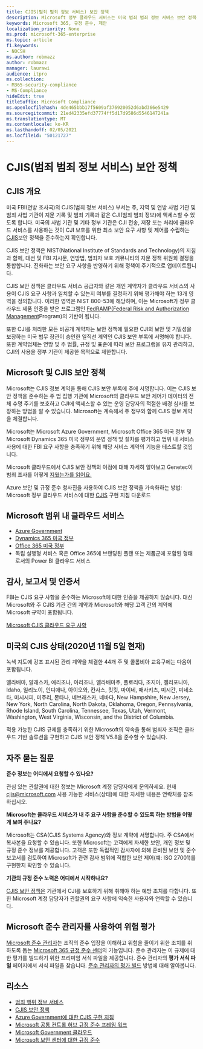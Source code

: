 ```yaml
---
title: CJIS(범죄 범죄 정보 서비스) 보안 정책
description: Microsoft 정부 클라우드 서비스는 미국 범죄 범죄 정보 서비스 보안 정책을 준수합니다.
keywords: Microsoft 365, 규정 준수, 제안
localization_priority: None
ms.prod: microsoft-365-enterprise
ms.topic: article
f1.keywords:
- NOCSH
ms.author: robmazz
author: robmazz
manager: laurawi
audience: itpro
ms.collection:
- M365-security-compliance
- MS-Compliance
hideEdit: true
titleSuffix: Microsoft Compliance
ms.openlocfilehash: 4de465bbb17f5609af376920052d6abd366e5429
ms.sourcegitcommit: 21ed42335efd37774ff5d17d9586d5546147241a
ms.translationtype: MT
ms.contentlocale: ko-KR
ms.lasthandoff: 02/05/2021
ms.locfileid: "50121727"
---
```

# <a name="criminal-justice-information-services-cjis-security-policy"></a>CJIS(범죄 범죄 정보 서비스) 보안 정책

## <a name="cjis-overview"></a>CJIS 개요

미국 FBI(연방 조사국)의 CJIS(범죄 정보 서비스) 부서는 주, 지역 및 연방 사법 기관 및 범죄 사법 기관이 지문 기록 및 범죄 기록과 같은 CJI(범죄 범죄 정보)에 액세스할 수 있도록 합니다. 미국의 사법 기관 및 기타 정부 기관은 CJI 전송, 저장 또는 처리에 클라우드 서비스를 사용하는 것이 CJI 보호를 위한 최소 보안 요구 사항 및 제어를 수립하는 [CJIS](https://aka.ms/cjis-security-policy)보안 정책을 준수하는지 확인합니다.

CJIS 보안 정책은 NIST(National Institute of Standards and Technology)의 지침과 함께, 대선 및 FBI 지시문, 연방법, 범죄자 보호 커뮤니티의 자문 정책 위원회 결정을 통합합니다. 진화하는 보안 요구 사항을 반영하기 위해 정책이 주기적으로 업데이트됩니다.

CJIS 보안 정책은 클라우드 서비스 공급자와 같은 개인 계약자가 클라우드 서비스의 사용이 CJIS 요구 사항과 일치할 수 있는지 여부를 결정하기 위해 평가해야 하는 13개 영역을 정의합니다. 이러한 영역은 NIST 800-53에 해당하며, 이는 Microsoft가 정부 클라우드 제품 인증을 받은 프로그램인 [FedRAMP(Federal Risk and Authorization Management](offering-FedRAMP.md)Program)의 기반이 됩니다.

또한 CJI를 처리한 모든 비공개 계약자는 보안 정책에 필요한 CJI의 보안 및 기밀성을 보장하는 미국 법무 장관이 승인한 일직선 계약인 CJIS 보안 부록에 서명해야 합니다. 또한 계약업체는 연방 및 주 법률, 규정 및 표준에 따라 보안 프로그램을 유지 관리하고, CJI의 사용을 정부 기관이 제공한 목적으로 제한합니다.

## <a name="microsoft-and-cjis-security-policy"></a>Microsoft 및 CJIS 보안 정책

Microsoft는 CJIS 정보 계약을 통해 CJIS 보안 부록에 주에 서명합니다. 이는 CJIS 보안 정책을 준수하는 주 법 집행 기관에 Microsoft의 클라우드 보안 제어가 데이터의 전체 수명 주기를 보호하고 CJI에 액세스할 수 있는 운영 담당자의 적절한 배경 심사를 보장하는 방법을 알 수 있습니다. Microsoft는 계속해서 주 정부와 함께 CJIS 정보 계약을 체결합니다.

Microsoft는 Microsoft Azure Government, Microsoft Office 365 미국 정부 및 Microsoft Dynamics 365 미국 정부의 운영 정책 및 절차를 평가하고 범위 내 서비스 사용에 대한 FBI 요구 사항을 충족하기 위해 해당 서비스 계약의 기능을 테스트할 것입니다.

Microsoft 클라우드에서 CJIS 보안 정책의 이점에 대해 자세히 알아보고 Genetec이 범죄 조사를 어떻게 [지웠는가를 읽어요.](https://customers.microsoft.com/story/genetec)

Azure 보안 및 규정 준수 청사진을 사용하여 CJIS 보안 정책을 가속화하는 방법: Microsoft 정부 클라우드 서비스에 대한 [CJIS](https://gallery.technet.microsoft.com/CJIS-Implementation-62af7c27) 구현 지침 다운로드

## <a name="microsoft-in-scope-cloud-services"></a>Microsoft 범위 내 클라우드 서비스

- [Azure Government](/azure/azure-government/documentation-government-welcome)
- [Dynamics 365 미국 정부](/power-platform/admin/microsoft-dynamics-365-government#certifications-and-accreditations)
- [Office 365 미국 정부](/office365/servicedescriptions/office-365-platform-service-description/office-365-us-government/gcc#us-government-community-compliance)
- 독립 실행형 서비스 혹은 Office 365에 브랜딩된 플랜 또는 제품군에 포함된 형태로서의 Power BI 클라우드 서비스

## <a name="audits-reports-and-certificates"></a>감사, 보고서 및 인증서

FBI는 CJIS 요구 사항을 준수하는 Microsoft에 대한 인증을 제공하지 않습니다. 대신 Microsoft와 주 CJIS 기관 간의 계약과 Microsoft와 해당 고객 간의 계약에 Microsoft 규약이 포함됩니다.

[Microsoft CJIS 클라우드 요구 사항](https://aka.ms/MicrosoftCJISCloudRequirements)

## <a name="cjis-status-in-the-united-states-current-as-of-1152020"></a>미국의 CJIS 상태(2020년 11월 5일 현재)

녹색 지도에 강조 표시된 관리 계약을 체결한 44개 주 및 콜롬비아 교육구에는 다음이 포함됩니다.

앨라배마, 알래스카, 애리조나, 아리조나, 앨라배마주, 플로리다, 조지아, 캘리포니아, Idaho, 일리노이, 인디애나, 아이오와, 칸사스, 킷킷, 마이네, 매사키츠, 미시간, 미네소타, 미시시피, 미주리, 몬타나, 네브래스카, 네바다, New Hampshire, New Jersey, New York, North Carolina, North Dakota, Oklahoma, Oregon, Pennsylvania, Rhode Island, South Carolina, Tennessee, Texas, Utah, Vermont, Washington, West Virginia, Wisconsin, and the District of Columbia.

적용 가능한 CJIS 규제를 충족하기 위한 Microsoft의 약속을 통해 범죄자 조직은 클라우드 기반 솔루션을 구현하고 CJIS 보안 정책 V5.8을 준수할 수 있습니다.

## <a name="frequently-asked-questions"></a>자주 묻는 질문

**준수 정보는 어디에서 요청할 수 있나요?**

관심 있는 관할권에 대한 정보는 Microsoft 계정 담당자에게 문의하세요. 현재 <cjis@microsoft.com> 사용 가능한 서비스(상태)에 대한 자세한 내용은 연락처를 참조하십시오.

**Microsoft는 클라우드 서비스가 내 주 요구 사항을 준수할 수 있도록 하는 방법을 어떻게 보여 주나요?**

Microsoft는 CSA(CJIS Systems Agency)와 정보 계약에 서명합니다. 주 CSA에서 복사본을 요청할 수 있습니다. 또한 Microsoft는 고객에게 자세한 보안, 개인 정보 및 규정 준수 정보를 제공합니다. 고객은 또한 독립적인 감사자에 의해 준비된 보안 및 준수 보고서를 검토하여 Microsoft가 관련 감사 범위에 적합한 보안 제어(예: ISO 27001)를 구현한지 확인할 수 있습니다.

**기관의 규정 준수 노력은 어디에서 시작하나요?**

[CJIS 보안 정책은](https://aka.ms/cjis-security-policy) 기관에서 CJI를 보호하기 위해 취해야 하는 예방 조치를 다합니다. 또한 Microsoft 계정 담당자가 관할권의 요구 사항에 익숙한 사용자와 연락할 수 있습니다.

## <a name="use-microsoft-compliance-manager-to-assess-your-risk"></a>Microsoft 준수 관리자를 사용하여 위험 평가

[Microsoft 준수 관리자](/microsoft-365/compliance/compliance-manager)는 조직의 준수 입장을 이해하고 위험을 줄이기 위한 조치를 취하도록 돕는 [Microsoft 365 규정 준수 센터](/microsoft-365/compliance/microsoft-365-compliance-center)의 기능입니다. 준수 관리자는 이 규제에 대한 평가를 빌드하기 위한 프리미엄 서식 파일을 제공합니다. 준수 관리자의 **평가 서식 파일** 페이지에서 서식 파일을 찾습니다. [준수 관리자의 평가 빌드](/microsoft-365/compliance/compliance-manager-assessments) 방법에 대해 알아봅니다.

## <a name="resources"></a>리소스

- [범죄 행위 정보 서비스](https://aka.ms/cjis)
- [CJIS 보안 정책](https://aka.ms/cjis-security-policy)
- [Azure Government에 대한 CJIS 구현 지침](https://aka.ms/cjisimplementationguidelines)
- [Microsoft 공통 컨트롤 허브 규정 준수 프레임 워크](https://www.microsoft.com/trustcenter/common-controls-hub)
- [Microsoft Government 클라우드](https://go.microsoft.com/fwlink/?linkid=2087246)
- [Microsoft 보안 센터에 대한 규정 준수](https://www.microsoft.com/trust-center/compliance/compliance-overview)
